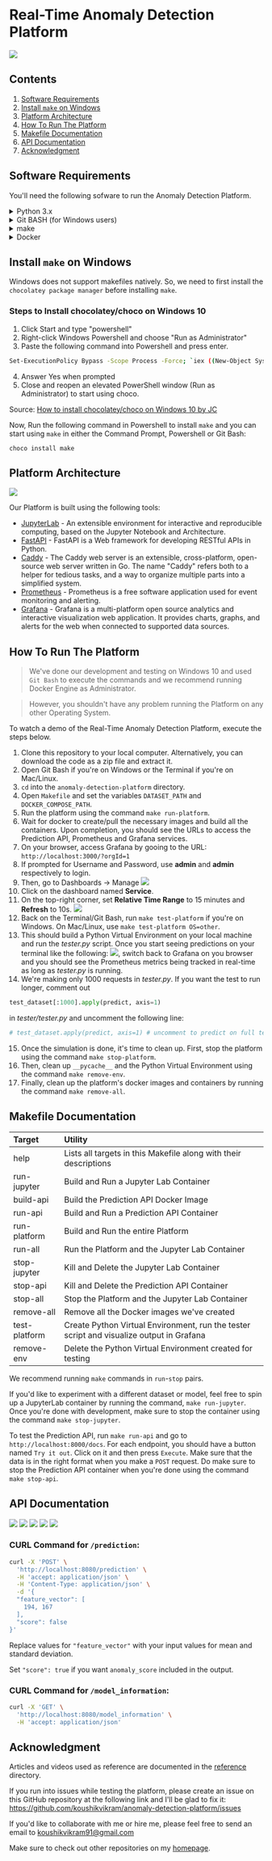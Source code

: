 # Real-Time Anomaly Detection Platform

![](images/dashboard-gif.gif)

## Contents
1. [Software Requirements](https://github.com/koushikvikram/anomaly-detection-platform#software-requirements)
2. [Install `make` on Windows](https://github.com/koushikvikram/anomaly-detection-platform#install-make-on-windows)
3. [Platform Architecture](https://github.com/koushikvikram/anomaly-detection-platform#platform-architecture)
4. [How To Run The Platform](https://github.com/koushikvikram/anomaly-detection-platform#how-to-run-the-platform)
5. [Makefile Documentation](https://github.com/koushikvikram/anomaly-detection-platform#makefile-documentation)
6. [API Documentation](https://github.com/koushikvikram/anomaly-detection-platform#api-documentation)
7. [Acknowledgment](https://github.com/koushikvikram/anomaly-detection-platform#acknowledgment)

## Software Requirements

You'll need the following sofware to run the Anomaly Detection Platform.
<details>
<summary> Python 3.x </summary>

![](images/python-logo.png)

Python is an interpreted high-level general-purpose programming language. Its design philosophy emphasizes code readability with its use of significant indentation. Its language constructs as well as its object-oriented approach aim to help programmers write clear, logical code for small and large-scale projects.

Python comes pre-installed with most Linux and Mac Systems. To install Python, follow the instructions provided here: https://www.python.org/downloads/

Please make sure you install a version of Python 3.x
</details>

<details>
<summary> Git BASH (for Windows users) </summary>

![](images/git-bash.jpg)

Git BASH is an application for Microsoft Windows environments which provides an emulation layer for a Git command line experience.

Install Git BASH if you're on a Windows machine by following the instructions here: https://gitforwindows.org/

</details>

<details>
<summary> make </summary>

![](images/gnu-make.png)

GNU Make is a tool which controls the generation of executables and other non-source files of a program from the program's source files.

Follow the instructions in the [Install make on Windows](https://github.com/koushikvikram/anomaly-detection-platform#install-make-on-windows) section to install `make` on Windows. 

To install `make` on Linux, follow the instructions listed on GNU's website: https://www.gnu.org/software/make/
</details>

<details>
<summary> Docker </summary>

![](images/docker-logo.jpg)

Docker is a set of platform as a service products that use OS-level virtualization to deliver software in packages called containers.

To install Docker, follow the instructions listed on Docker's website: https://docs.docker.com/desktop/#download-and-install
</details>

## Install `make` on Windows

Windows does not support makefiles natively. So, we need to first install the `chocolatey package manager` before installing `make`.

### Steps to Install chocolatey/choco on Windows 10
1. Click Start and type "powershell"
2. Right-click Windows Powershell and choose "Run as Administrator"
3. Paste the following command into Powershell and press enter.
```bash
Set-ExecutionPolicy Bypass -Scope Process -Force; `iex ((New-Object System.Net.WebClient).DownloadString('https://chocolatey.org/install.ps1'))
```
4. Answer Yes when prompted
5. Close and reopen an elevated PowerShell window (Run as Administrator) to start using choco.

Source: [How to install chocolatey/choco on Windows 10 by JC](https://jcutrer.com/windows/install-chocolatey-choco-windows10)

Now, Run the following command in Powershell to install `make` and you can start using `make` in either the Command Prompt, Powershell or Git Bash:
```
choco install make
```

## Platform Architecture

![](images/architecture-square-grey-background-monitoring-block.png)

Our Platform is built using the following tools:
- [JupyterLab](https://jupyter.org/) - An extensible environment for interactive and reproducible computing, based on the Jupyter Notebook and Architecture.
- [FastAPI](https://fastapi.tiangolo.com/) - FastAPI is a Web framework for developing RESTful APIs in Python.
- [Caddy](https://caddyserver.com/) - The Caddy web server is an extensible, cross-platform, open-source web server written in Go. The name "Caddy" refers both to a helper for tedious tasks, and a way to organize multiple parts into a simplified system.
- [Prometheus](https://prometheus.io/) - Prometheus is a free software application used for event monitoring and alerting. 
- [Grafana](https://grafana.com/) - Grafana is a multi-platform open source analytics and interactive visualization web application. It provides charts, graphs, and alerts for the web when connected to supported data sources.

## How To Run The Platform

> We've done our development and testing on Windows 10 and used `Git Bash` to execute the commands and we recommend running Docker Engine as Administrator.

> However, you shouldn't have any problem running the Platform on any other Operating System.

To watch a demo of the Real-Time Anomaly Detection Platform, execute the steps below.
1. Clone this repository to your local computer. Alternatively, you can download the code as a zip file and extract it.
2. Open Git Bash if you're on Windows or the Terminal if you're on Mac/Linux.
3. `cd` into the `anomaly-detection-platform` directory.
4. Open `Makefile` and set the variables `DATASET_PATH` and `DOCKER_COMPOSE_PATH`.
5. Run the platform using the command `make run-platform`.
6. Wait for docker to create/pull the necessary images and build all the containers. Upon completion, you should see the URLs to access the Prediction API, Prometheus and Grafana services.
7. On your browser, access Grafana by gooing to the URL: `http://localhost:3000/?orgId=1`
8. If prompted for Username and Password, use **admin** and **admin** respectively to login.
9. Then, go to Dashboards -> Manage ![](images/grafana-dashboards-manage.png)
10. Click on the dashboard named **Service**.
11. On the top-right corner, set **Relative Time Range** to 15 minutes and **Refresh** to 10s. ![](images/grafana-time.png)
12. Back on the Terminal/Git Bash, run `make test-platform` if you're on Windows. On Mac/Linux, use `make test-platform OS=other`.
13. This should build a Python Virtual Environment on your local machine and run the *tester.py* script. Once you start seeing predictions on your terminal like the following: ![](images/pred.png), switch back to Grafana on you browser and you should see the Prometheus metrics being tracked in real-time as long as *tester.py* is running.
14. We're making only 1000 requests in *tester.py*. If you want the test to run longer, comment out 
```python
test_dataset[:1000].apply(predict, axis=1)
```
in *tester/tester.py* and uncomment the following line:
```python
# test_dataset.apply(predict, axis=1) # uncomment to predict on full test set
```
15. Once the simulation is done, it's time to clean up. First, stop the platform using the command `make stop-platform`.
16. Then, clean up `__pycache__` and the Python Virtual Environment using the command `make remove-env`.
17. Finally, clean up the platform's docker images and containers by running the command `make remove-all`.

## Makefile Documentation

| Target        | Utility                                                          |
|:--------------|:-----------------------------------------------------------------|
| help          | Lists all targets in this Makefile along with their descriptions |
| run-jupyter   | Build and Run a Jupyter Lab Container                            |
| build-api     | Build the Prediction API Docker Image                            |
| run-api       | Build and Run a Prediction API Container                         |
| run-platform  | Build and Run the entire Platform                                |
| run-all       | Run the Platform and the Jupyter Lab Container                   |
| stop-jupyter  | Kill and Delete the Jupyter Lab Container                        |
| stop-api      | Kill and Delete the Prediction API Container                     |
| stop-all      | Stop the Platform and the Jupyter Lab Container                  |
| remove-all    | Remove all the Docker images we've created                       |
| test-platform | Create Python Virtual Environment, run the tester script and visualize output in Grafana |
| remove-env    | Delete the Python Virtual Environment created for testing        |

We recommend running `make` commands in `run`-`stop` pairs.

If you'd like to experiment with a different dataset or model, feel free to spin up a JupyterLab container by running the command, `make run-jupyter`. Once you're done with development, make sure to stop the container using the command `make stop-jupyter`.

To test the Prediction API, run `make run-api` and go to `http://localhost:8000/docs`. For each endpoint, you should have a button named `Try it out`. Click on it and then press `Execute`. Make sure that the data is in the right format when you make a `POST` request. Do make sure to stop the Prediction API container when you're done using the command `make stop-api`.

## API Documentation

![](images/api-documentation-1.png)
![](images/api-documentation-2.png)
![](images/api-documentation-3.png)
![](images/api-documentation-4.png)
![](images/api-documentation-5.png)

### CURL Command for `/prediction`:

```bash
curl -X 'POST' \
  'http://localhost:8080/prediction' \
  -H 'accept: application/json' \
  -H 'Content-Type: application/json' \
  -d '{
  "feature_vector": [
    194, 167
  ],
  "score": false
}'
```

Replace values for `"feature_vector"` with your input values for mean and standard deviation.

Set `"score": true` if you want `anomaly_score` included in the output.

### CURL Command for `/model_information`:

```bash
curl -X 'GET' \
  'http://localhost:8080/model_information' \
  -H 'accept: application/json'
```

## Acknowledgment

Articles and videos used as reference are documented in the [reference](https://github.com/koushikvikram/anomaly-detection-platform/tree/main/reference) directory.

If you run into issues while testing the platform, please create an issue on this GitHub repository at the following link and I'll be glad to fix it: https://github.com/koushikvikram/anomaly-detection-platform/issues

If you'd like to collaborate with me or hire me, please feel free to send an email to koushikvikram91@gmail.com

Make sure to check out other repositories on my [homepage](https://github.com/koushikvikram).
